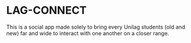 # LAG-CONNECT
This is a social app made solely to bring every Unilag students (old and new) far and wide to interact with one another on a closer range.
